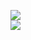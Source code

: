 [![](https://img.shields.io/badge/Made%20With-Github%20Spray-lightgrey.svg?style=for-the-badge&logo=github)](https://github.com/Annihil/github-spray#8902)  
[![](https://i.imgur.com/2DrTn0Z.gif)](https://github.com/Annihil/github-spray)